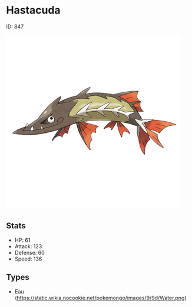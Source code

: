 # Hastacuda


ID: 847

![](https://raw.githubusercontent.com/PokeAPI/sprites/master/sprites/pokemon/other/official-artwork/847.png "Hastacuda")

## Stats


 - HP: 61
 - Attack: 123
 - Defense: 60
 - Speed: 136

## Types


 - Eau (https://static.wikia.nocookie.net/pokemongo/images/9/9d/Water.png)
